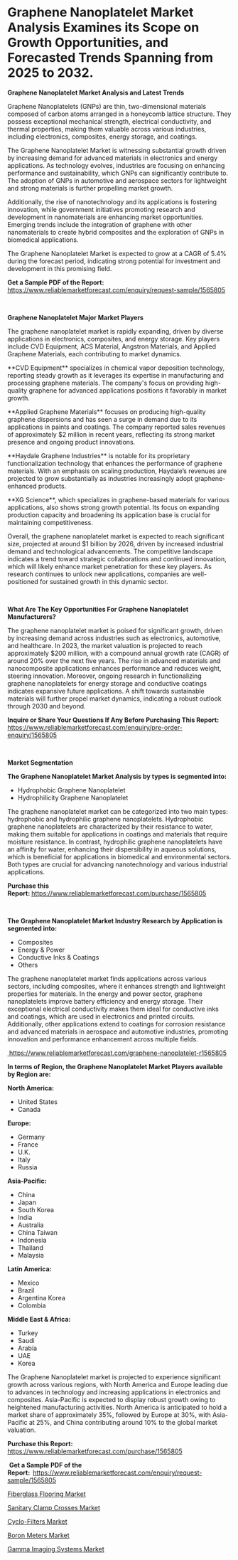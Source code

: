 <p><h1>Graphene Nanoplatelet Market Analysis Examines its Scope on Growth Opportunities, and Forecasted Trends Spanning from 2025 to 2032.</h1></p><p><strong>Graphene Nanoplatelet Market Analysis and Latest Trends</strong></p>
<p><p>Graphene Nanoplatelets (GNPs) are thin, two-dimensional materials composed of carbon atoms arranged in a honeycomb lattice structure. They possess exceptional mechanical strength, electrical conductivity, and thermal properties, making them valuable across various industries, including electronics, composites, energy storage, and coatings. </p><p>The Graphene Nanoplatelet Market is witnessing substantial growth driven by increasing demand for advanced materials in electronics and energy applications. As technology evolves, industries are focusing on enhancing performance and sustainability, which GNPs can significantly contribute to. The adoption of GNPs in automotive and aerospace sectors for lightweight and strong materials is further propelling market growth.</p><p>Additionally, the rise of nanotechnology and its applications is fostering innovation, while government initiatives promoting research and development in nanomaterials are enhancing market opportunities. Emerging trends include the integration of graphene with other nanomaterials to create hybrid composites and the exploration of GNPs in biomedical applications. </p><p>The Graphene Nanoplatelet Market is expected to grow at a CAGR of 5.4% during the forecast period, indicating strong potential for investment and development in this promising field.</p></p>
<p><strong>Get a Sample PDF of the Report:&nbsp;</strong> <a href="https://www.reliablemarketforecast.com/enquiry/request-sample/1565805?utm_campaign=2749&utm_medium=2&utm_source=Github&utm_content=ia&utm_term=31032025&utm_id=graphene-nanoplatelet">https://www.reliablemarketforecast.com/enquiry/request-sample/1565805</a></p>
<p>&nbsp;</p>
<p><strong>Graphene Nanoplatelet Major Market Players</strong></p>
<p><p>The graphene nanoplatelet market is rapidly expanding, driven by diverse applications in electronics, composites, and energy storage. Key players include CVD Equipment, ACS Material, Angstron Materials, and Applied Graphene Materials, each contributing to market dynamics.</p><p>**CVD Equipment** specializes in chemical vapor deposition technology, reporting steady growth as it leverages its expertise in manufacturing and processing graphene materials. The company's focus on providing high-quality graphene for advanced applications positions it favorably in market growth.</p><p>**Applied Graphene Materials** focuses on producing high-quality graphene dispersions and has seen a surge in demand due to its applications in paints and coatings. The company reported sales revenues of approximately $2 million in recent years, reflecting its strong market presence and ongoing product innovations.</p><p>**Haydale Graphene Industries** is notable for its proprietary functionalization technology that enhances the performance of graphene materials. With an emphasis on scaling production, Haydale’s revenues are projected to grow substantially as industries increasingly adopt graphene-enhanced products.</p><p>**XG Science**, which specializes in graphene-based materials for various applications, also shows strong growth potential. Its focus on expanding production capacity and broadening its application base is crucial for maintaining competitiveness.</p><p>Overall, the graphene nanoplatelet market is expected to reach significant size, projected at around $1 billion by 2026, driven by increased industrial demand and technological advancements. The competitive landscape indicates a trend toward strategic collaborations and continued innovation, which will likely enhance market penetration for these key players. As research continues to unlock new applications, companies are well-positioned for sustained growth in this dynamic sector.</p></p>
<p>&nbsp;</p>
<p><strong>What Are The Key Opportunities For Graphene Nanoplatelet Manufacturers?</strong></p>
<p><p>The graphene nanoplatelet market is poised for significant growth, driven by increasing demand across industries such as electronics, automotive, and healthcare. In 2023, the market valuation is projected to reach approximately $200 million, with a compound annual growth rate (CAGR) of around 20% over the next five years. The rise in advanced materials and nanocomposite applications enhances performance and reduces weight, steering innovation. Moreover, ongoing research in functionalizing graphene nanoplatelets for energy storage and conductive coatings indicates expansive future applications. A shift towards sustainable materials will further propel market dynamics, indicating a robust outlook through 2030 and beyond.</p></p>
<p><strong>Inquire or Share Your Questions If Any Before Purchasing This Report:</strong> <a href="https://www.reliablemarketforecast.com/enquiry/pre-order-enquiry/1565805?utm_campaign=2749&utm_medium=2&utm_source=Github&utm_content=ia&utm_term=31032025&utm_id=graphene-nanoplatelet">https://www.reliablemarketforecast.com/enquiry/pre-order-enquiry/1565805</a></p>
<p>&nbsp;</p>
<p><strong>Market Segmentation</strong></p>
<p><strong>The Graphene Nanoplatelet Market Analysis by types is segmented into:</strong></p>
<p><ul><li>Hydrophobic Graphene Nanoplatelet</li><li>Hydrophilicity Graphene Nanoplatelet</li></ul></p>
<p><p>The graphene nanoplatelet market can be categorized into two main types: hydrophobic and hydrophilic graphene nanoplatelets. Hydrophobic graphene nanoplatelets are characterized by their resistance to water, making them suitable for applications in coatings and materials that require moisture resistance. In contrast, hydrophilic graphene nanoplatelets have an affinity for water, enhancing their dispersibility in aqueous solutions, which is beneficial for applications in biomedical and environmental sectors. Both types are crucial for advancing nanotechnology and various industrial applications.</p></p>
<p><strong>Purchase this Report:&nbsp;</strong><a href="https://www.reliablemarketforecast.com/purchase/1565805?utm_campaign=2749&utm_medium=2&utm_source=Github&utm_content=ia&utm_term=31032025&utm_id=graphene-nanoplatelet">https://www.reliablemarketforecast.com/purchase/1565805</a></p>
<p>&nbsp;</p>
<p><strong>The Graphene Nanoplatelet Market Industry Research by Application is segmented into:</strong></p>
<p><ul><li>Composites</li><li>Energy & Power</li><li>Conductive Inks & Coatings</li><li>Others</li></ul></p>
<p><p>The graphene nanoplatelet market finds applications across various sectors, including composites, where it enhances strength and lightweight properties for materials. In the energy and power sector, graphene nanoplatelets improve battery efficiency and energy storage. Their exceptional electrical conductivity makes them ideal for conductive inks and coatings, which are used in electronics and printed circuits. Additionally, other applications extend to coatings for corrosion resistance and advanced materials in aerospace and automotive industries, promoting innovation and performance enhancement across multiple fields.</p></p>
<p><a href="https://www.reliablemarketforecast.com/graphene-nanoplatelet-r1565805?utm_campaign=2749&utm_medium=2&utm_source=Github&utm_content=ia&utm_term=31032025&utm_id=graphene-nanoplatelet">&nbsp;https://www.reliablemarketforecast.com/graphene-nanoplatelet-r1565805</a></p>
<p><strong>In terms of Region, the Graphene Nanoplatelet Market Players available by Region are:</strong></p>
<p>
    <p> <strong> North America: </strong>
        <ul>
            <li>United States</li>
            <li>Canada</li>
        </ul>
        </p> 
    <p> <strong> Europe: </strong>
        <ul>
            <li>Germany</li>
            <li>France</li>
            <li>U.K.</li>
            <li>Italy</li>
            <li>Russia</li>
        </ul>
        </p> 
    <p> <strong> Asia-Pacific: </strong>
        <ul>
            <li>China</li>
            <li>Japan</li>
            <li>South Korea</li>
            <li>India</li>
            <li>Australia</li>
            <li>China Taiwan</li>
            <li>Indonesia</li>
            <li>Thailand</li>
            <li>Malaysia</li>
        </ul>
        </p> 
    <p> <strong> Latin America: </strong>
        <ul>
            <li>Mexico</li>
            <li>Brazil</li>
            <li>Argentina Korea</li>
            <li>Colombia</li>
        </ul>
        </p> 
    <p> <strong> Middle East & Africa: </strong>
        <ul>
            <li>Turkey</li>
            <li>Saudi</li>
            <li>Arabia</li>
            <li>UAE</li>
            <li>Korea</li>
        </ul>
    </p>
    </p>
<p><p>The Graphene Nanoplatelet market is projected to experience significant growth across various regions, with North America and Europe leading due to advances in technology and increasing applications in electronics and composites. Asia-Pacific is expected to display robust growth owing to heightened manufacturing activities. North America is anticipated to hold a market share of approximately 35%, followed by Europe at 30%, with Asia-Pacific at 25%, and China contributing around 10% to the global market valuation.</p></p>
<p><strong>Purchase this Report: </strong><a href="https://www.reliablemarketforecast.com/purchase/1565805?utm_campaign=2749&utm_medium=2&utm_source=Github&utm_content=ia&utm_term=31032025&utm_id=graphene-nanoplatelet">https://www.reliablemarketforecast.com/purchase/1565805</a></p>
<p>&nbsp;<strong>Get a Sample PDF of the Report:&nbsp;&nbsp;</strong><a href="https://www.reliablemarketforecast.com/enquiry/request-sample/1565805?utm_campaign=2749&utm_medium=2&utm_source=Github&utm_content=ia&utm_term=31032025&utm_id=graphene-nanoplatelet">https://www.reliablemarketforecast.com/enquiry/request-sample/1565805</a></p>
<p><strong></strong></p>
<p><p><a href="https://github.com/leyesamilej/Market-Research-Report-List-1/blob/main/fiberglass-flooring-market.md?utm_campaign=2749&utm_medium=2&utm_source=Github&utm_content=ia&utm_term=31032025&utm_id=graphene-nanoplatelet">Fiberglass Flooring Market</a></p><p><a href="https://www.linkedin.com/pulse/forecasting-sanitary-clamp-crosses-market-68-cagr-growth-nliqf?utm_campaign=2749&utm_medium=2&utm_source=Github&utm_content=ia&utm_term=31032025&utm_id=graphene-nanoplatelet">Sanitary Clamp Crosses Market</a></p><p><a href="https://www.linkedin.com/pulse/in-depth-cyclo-filters-market-review-size-share-144cagr-nyxif?utm_campaign=2749&utm_medium=2&utm_source=Github&utm_content=ia&utm_term=31032025&utm_id=graphene-nanoplatelet">Cyclo-Filters Market</a></p><p><a href="https://www.linkedin.com/pulse/in-depth-study-boron-meters-market-size-dynamics-growth-nxz7f?utm_campaign=2749&utm_medium=2&utm_source=Github&utm_content=ia&utm_term=31032025&utm_id=graphene-nanoplatelet">Boron Meters Market</a></p><p><a href="https://www.linkedin.com/pulse/assessment-gamma-imaging-systems-market-current-landscape-0g3mf?utm_campaign=2749&utm_medium=2&utm_source=Github&utm_content=ia&utm_term=31032025&utm_id=graphene-nanoplatelet">Gamma Imaging Systems Market</a></p></p>